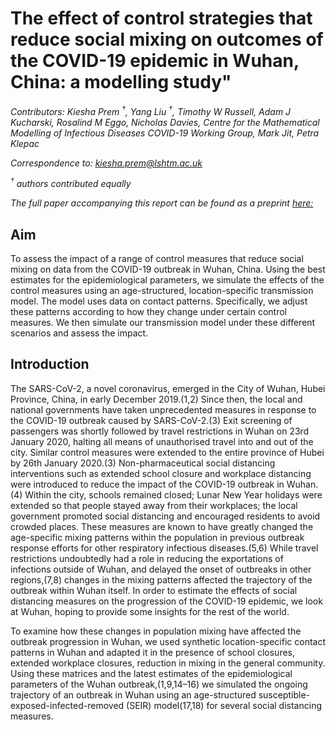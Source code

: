 # The effect of control strategies that reduce social mixing on outcomes of the COVID-19 epidemic in Wuhan, China: a modelling study"

*Contributors: Kiesha Prem <sup>†</sup>, Yang Liu <sup>†</sup>, Timothy W Russell, Adam J Kucharski, Rosalind M Eggo, Nicholas Davies, Centre for the Mathematical Modelling of Infectious Diseases COVID-19 Working Group, Mark Jit, Petra Klepac*
  
  *Correspondence to: kiesha.prem@lshtm.ac.uk* 
  
  *<sup>†</sup> authors contributed equally* 
  
  *The full paper accompanying this report can be found as a preprint [here:](https://www.medrxiv.org/content/10.1101/2020.03.09.20033050v1)*


## Aim

To assess the impact of a range of control measures that reduce social mixing on data from the COVID-19 outbreak in Wuhan, China. Using the best estimates for the epidemiological parameters, we simulate the effects of the control measures using an age-structured, location-specific transmission model. The model uses data on contact patterns. Specifically, we adjust these patterns according to how they change under certain control measures. We then simulate our transmission model under these different scenarios and assess the impact.

## Introduction

The SARS-CoV-2, a novel coronavirus, emerged in the City of Wuhan, Hubei Province, China, in early December 2019.(1,2) Since then, the local and national governments have taken unprecedented measures in response to the COVID-19 outbreak caused by SARS-CoV-2.(3) Exit screening of passengers was shortly followed by travel restrictions in Wuhan on 23rd January 2020, halting all means of unauthorised travel into and out of the city. Similar control measures were extended to the entire province of Hubei by 26th January 2020.(3) Non-pharmaceutical social distancing interventions such as extended school closure and workplace distancing were introduced to reduce the impact of the COVID-19 outbreak in Wuhan.(4) Within the city, schools remained closed; Lunar New Year holidays were extended so that people stayed away from their workplaces; the local government promoted social distancing and encouraged residents to avoid crowded places. These measures are known to have greatly changed the age-specific mixing patterns within the population in previous outbreak response efforts for other respiratory infectious diseases.(5,6) While travel restrictions undoubtedly had a role in reducing the exportations of infections outside of Wuhan, and delayed the onset of outbreaks in other regions,(7,8) changes in the mixing patterns affected the trajectory of the outbreak within Wuhan itself. In order to estimate the effects of social distancing measures on the progression of the COVID-19 epidemic, we look at Wuhan, hoping to provide some insights for the rest of the world.

To examine how these changes in population mixing have affected the outbreak progression in Wuhan, we used synthetic location-specific contact patterns in Wuhan and adapted it in the presence of school closures, extended workplace closures, reduction in mixing in the general community. Using these matrices and the latest estimates of the epidemiological parameters of the Wuhan outbreak,(1,9,14–16) we simulated the ongoing trajectory of an outbreak in Wuhan using an age-structured susceptible-exposed-infected-removed (SEIR) model(17,18) for several social distancing measures. 

